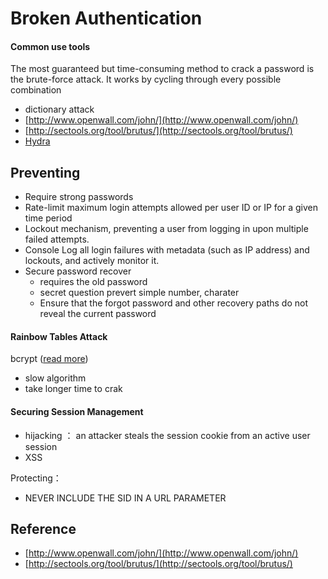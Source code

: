 # Broken Authentication 

#### Common use tools
The most guaranteed but time-consuming method to crack a password is the brute-force attack. It works by cycling through every possible combination

 - dictionary attack
 - [http://www.openwall.com/john/](http://www.openwall.com/john/)
 - [http://sectools.org/tool/brutus/](http://sectools.org/tool/brutus/)
 - [Hydra](http://sectools.org/tool/hydra/)

## Preventing 
 - Require strong passwords
 - Rate-limit maximum login attempts allowed per user ID or IP for a given time period
 - Lockout mechanism, preventing a user from logging in upon multiple failed attempts. 
 - Console Log all login failures with metadata (such as IP address) and lockouts, and actively monitor it.
 - Secure password recover
    - requires the old password
    - secret question prevert simple number, charater
    - Ensure that the forgot password and other recovery paths do not reveal the current password

#### Rainbow Tables Attack
bcrypt ([read more](https://github.com/kelektiv/node.bcrypt.js))
 - slow algorithm
 - take longer time to crak 

#### Securing Session Management
 - hijacking ： an attacker steals the session cookie from an active user session
 - XSS

 Protecting：
  
  - NEVER INCLUDE THE SID IN A URL PARAMETER




## Reference
 - [http://www.openwall.com/john/](http://www.openwall.com/john/)
 - [http://sectools.org/tool/brutus/](http://sectools.org/tool/brutus/)